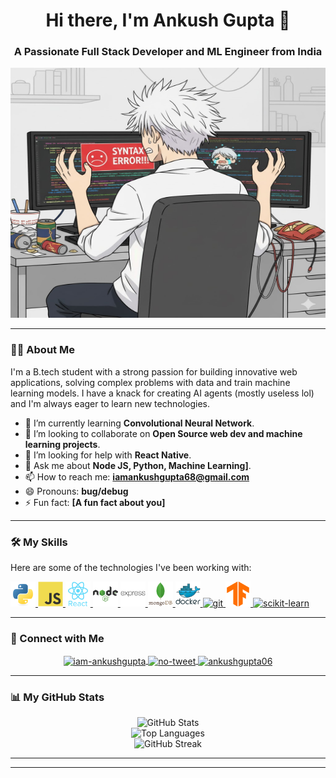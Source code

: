 <h1 align="center">Hi there, I'm Ankush Gupta 👋</h1>
<h3 align="center">A Passionate Full Stack Developer and ML Engineer from India</h3>

<p align="center">
  <img src="github banner.jpg" alt="A cool banner image or gif for your profile" width="800" height="400">
</p>

---

### 👨‍💻 About Me

<p>
    I'm a B.tech student with a strong passion for building innovative web applications, solving complex problems with data and train machine learning models. I have a knack for creating AI agents (mostly useless lol) and I'm always eager to learn new technologies.
</p>

- 🌱 I’m currently learning **Convolutional Neural Network**.
- 👯 I’m looking to collaborate on **Open Source web dev and machine learning projects**.
- 🤔 I’m looking for help with **React Native**.
- 💬 Ask me about **Node JS, Python, Machine Learning]**.
- 📫 How to reach me: **iamankushgupta68@gmail.com**
- 😄 Pronouns: **bug/debug**
- ⚡ Fun fact: **[A fun fact about you]**

---

### 🛠️ My Skills

Here are some of the technologies I've been working with:

<p align="left">
    <a href="https://www.python.org" target="_blank" rel="noreferrer">
        <img src="https://raw.githubusercontent.com/devicons/devicon/master/icons/python/python-original.svg" alt="python" width="40" height="40"/>
    </a>
    <a href="https://developer.mozilla.org/en-US/docs/Web/JavaScript" target="_blank" rel="noreferrer">
        <img src="https://raw.githubusercontent.com/devicons/devicon/master/icons/javascript/javascript-original.svg" alt="javascript" width="40" height="40"/>
    </a>
    <a href="https://reactjs.org/" target="_blank" rel="noreferrer">
        <img src="https://raw.githubusercontent.com/devicons/devicon/master/icons/react/react-original-wordmark.svg" alt="react" width="40" height="40"/>
    </a>
    <a href="https://nodejs.org" target="_blank" rel="noreferrer">
        <img src="https://raw.githubusercontent.com/devicons/devicon/master/icons/nodejs/nodejs-original-wordmark.svg" alt="nodejs" width="40" height="40"/>
    </a>
    <a href="https://expressjs.com" target="_blank" rel="noreferrer">
        <img src="https://raw.githubusercontent.com/devicons/devicon/master/icons/express/express-original-wordmark.svg" alt="express" width="40" height="40"/>
    </a>
    <a href="https://www.mongodb.com/" target="_blank" rel="noreferrer">
        <img src="https://raw.githubusercontent.com/devicons/devicon/master/icons/mongodb/mongodb-original-wordmark.svg" alt="mongodb" width="40" height="40"/>
    </a>
    <a href="https://www.docker.com/" target="_blank" rel="noreferrer">
        <img src="https://raw.githubusercontent.com/devicons/devicon/master/icons/docker/docker-original-wordmark.svg" alt="docker" width="40" height="40"/>
    </a>
    <a href="https://git-scm.com/" target="_blank" rel="noreferrer">
        <img src="https://www.vectorlogo.zone/logos/git-scm/git-scm-icon.svg" alt="git" width="40" height="40"/>
    </a>
    <a href="https://www.tensorflow.org" target="_blank" rel="noreferrer">
    <img src="https://raw.githubusercontent.com/devicons/devicon/master/icons/tensorflow/tensorflow-original.svg" alt="tensorflow" width="40" height="40"/>
    </a>
    <a href="https://scikit-learn.org/" target="_blank" rel="noreferrer">
      <img src="https://upload.wikimedia.org/wikipedia/commons/0/05/Scikit_learn_logo_small.svg" alt="scikit-learn" width="40" height="40"/>
    </a>
</p>

---

### 🔗 Connect with Me

<p align="center">
    <a href="https://linkedin.com/in/iam-ankushgupta" target="blank">
        <img align="center" src="https://raw.githubusercontent.com/rahuldkjain/github-profile-readme-generator/master/src/images/icons/Social/linked-in-alt.svg" alt="iam-ankushgupta" height="30" width="40" />
    </a>
    <a href="https://twitter.com/[your-twitter-username]" target="blank">
        <img align="center" src="https://raw.githubusercontent.com/rahuldkjain/github-profile-readme-generator/master/src/images/icons/Social/twitter.svg" alt="no-tweet" height="30" width="40" />
    </a>
    <a href="https://leetcode.com/ankushgupta06/" target="blank">
        <img align="center" src="https://raw.githubusercontent.com/rahuldkjain/github-profile-readme-generator/master/src/images/icons/Social/leet-code.svg" alt="ankushgupta06" height="30" width="40" />
    </a>
</p>

---

### 📊 My GitHub Stats

<p align="center">
    <img src="https://github-readme-stats.vercel.app/api?username=ankushGupta06&show_icons=true&theme=radical&hide_border=true&count_private=true" alt="GitHub Stats" />
    <br/>
    <img src="https://github-readme-stats.vercel.app/api/top-langs/?username=ankushGupta06&layout=compact&theme=radical&hide_border=true" alt="Top Languages" />
    <br/>
    <img src="https://streak-stats.demolab.com/?user=ankushGupta06&theme=radical&hide_border=true" alt="GitHub Streak" />
</p>

---

---
